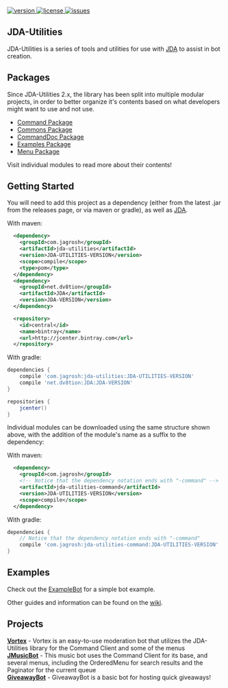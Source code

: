[version]: https://api.bintray.com/packages/jagrosh/maven/JDA-Utilities/images/download.svg
[download]: https://bintray.com/jagrosh/maven/JDA-Utilities/_latestVersion
[license]: https://img.shields.io/badge/License-Apache%202.0-lightgrey.svg
[issues]: https://img.shields.io/github/issues/JDA-Applications/JDA-Utilities.svg 
[issues-link]: https://github.com/JDA-Applications/JDA-Utilities/issues

[ ![version][] ][download]
[ ![license][] ](https://github.com/JDA-Applications/JDA-Utilities/tree/master/LICENSE)
[ ![issues][] ][issues-link]

## JDA-Utilities
JDA-Utilities is a series of tools and utilities for use with [JDA](https://github.com/DV8FromTheWorld/JDA) 
to assist in bot creation.

## Packages

Since JDA-Utilities 2.x, the library has been split into multiple modular projects,
in order to better organize it's contents based on what developers might want to use and not use.

+ [Command Package](https://github.com/JDA-Applications/JDA-Utilities/tree/master/command)
+ [Commons Package](https://github.com/JDA-Applications/JDA-Utilities/tree/master/commons)
+ [CommandDoc Package](https://github.com/JDA-Applications/JDA-Utilities/tree/master/doc)
+ [Examples Package](https://github.com/JDA-Applications/JDA-Utilities/tree/master/examples)
+ [Menu Package](https://github.com/JDA-Applications/JDA-Utilities/tree/master/menu)

Visit individual modules to read more about their contents!

## Getting Started
You will need to add this project as a dependency (either from the latest .jar from the releases page, 
or via maven or gradle), as well as [JDA](https://github.com/DV8FromTheWorld/JDA). 

With maven:
```xml
  <dependency>
    <groupId>com.jagrosh</groupId>
    <artifactId>jda-utilities</artifactId>
    <version>JDA-UTILITIES-VERSION</version>
    <scope>compile</scope>
    <type>pom</type>
  </dependency>
  <dependency>
    <groupId>net.dv8tion</groupId>
    <artifactId>JDA</artifactId>
    <version>JDA-VERSION</version>
  </dependency>
```
```xml
  <repository>
    <id>central</id>
    <name>bintray</name>
    <url>http://jcenter.bintray.com</url>
  </repository>
```

With gradle:
```groovy
dependencies {
    compile 'com.jagrosh:jda-utilities:JDA-UTILITIES-VERSION'
    compile 'net.dv8tion:JDA:JDA-VERSION'
}

repositories {
    jcenter()
}
```

Individual modules can be downloaded using the same structure shown above, with the addition of the module's
name as a suffix to the dependency:

With maven:
```xml
  <dependency>
    <groupId>com.jagrosh</groupId>
    <!-- Notice that the dependency notation ends with "-command" -->
    <artifactId>jda-utilities-command</artifactId>
    <version>JDA-UTILITIES-VERSION</version>
    <scope>compile</scope>
  </dependency>
```

With gradle:
```groovy
dependencies {
    // Notice that the dependency notation ends with "-command"
    compile 'com.jagrosh:jda-utilities-command:JDA-UTILITIES-VERSION'
}
```

## Examples
Check out the [ExampleBot](https://github.com/jagrosh/ExampleBot) for a simple bot example.

Other guides and information can be found on the [wiki](https://github.com/JDA-Applications/JDA-Utilities/wiki).

## Projects
[**Vortex**](https://github.com/jagrosh/Vortex) - Vortex is an easy-to-use moderation bot that utilizes the JDA-Utilities library for the Command Client and some of the menus<br>
[**JMusicBot**](https://github.com/jagrosh/MusicBot) - This music bot uses the Command Client for its base, and several menus, including the OrderedMenu for search results and the Paginator for the current queue<br>
[**GiveawayBot**](https://github.com/jagrosh/GiveawayBot) - GiveawayBot is a basic bot for hosting quick giveaways!<br>
